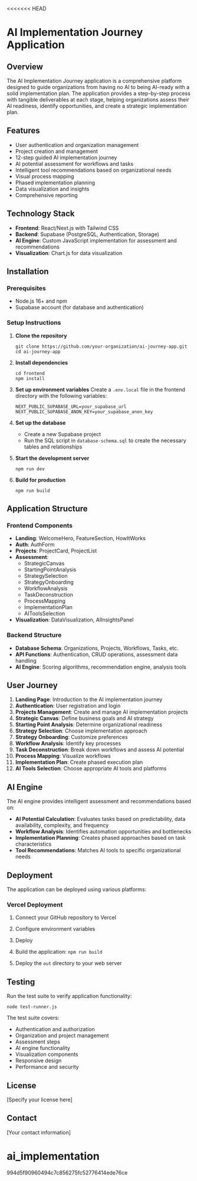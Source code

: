 <<<<<<< HEAD
# AI Implementation Journey Application

## Overview
The AI Implementation Journey application is a comprehensive platform designed to guide organizations from having no AI to being AI-ready with a solid implementation plan. The application provides a step-by-step process with tangible deliverables at each stage, helping organizations assess their AI readiness, identify opportunities, and create a strategic implementation plan.

## Features
- User authentication and organization management
- Project creation and management
- 12-step guided AI implementation journey
- AI potential assessment for workflows and tasks
- Intelligent tool recommendations based on organizational needs
- Visual process mapping
- Phased implementation planning
- Data visualization and insights
- Comprehensive reporting

## Technology Stack
- **Frontend**: React/Next.js with Tailwind CSS
- **Backend**: Supabase (PostgreSQL, Authentication, Storage)
- **AI Engine**: Custom JavaScript implementation for assessment and recommendations
- **Visualization**: Chart.js for data visualization

## Installation

### Prerequisites
- Node.js 16+ and npm
- Supabase account (for database and authentication)

### Setup Instructions

1. **Clone the repository**
   ```
   git clone https://github.com/your-organization/ai-journey-app.git
   cd ai-journey-app
   ```

2. **Install dependencies**
   ```
   cd frontend
   npm install
   ```

3. **Set up environment variables**
   Create a `.env.local` file in the frontend directory with the following variables:
   ```
   NEXT_PUBLIC_SUPABASE_URL=your_supabase_url
   NEXT_PUBLIC_SUPABASE_ANON_KEY=your_supabase_anon_key
   ```

4. **Set up the database**
   - Create a new Supabase project
   - Run the SQL script in `database-schema.sql` to create the necessary tables and relationships

5. **Start the development server**
   ```
   npm run dev
   ```

6. **Build for production**
   ```
   npm run build
   ```

## Application Structure

### Frontend Components
- **Landing**: WelcomeHero, FeatureSection, HowItWorks
- **Auth**: AuthForm
- **Projects**: ProjectCard, ProjectList
- **Assessment**:
  - StrategicCanvas
  - StartingPointAnalysis
  - StrategySelection
  - StrategyOnboarding
  - WorkflowAnalysis
  - TaskDeconstruction
  - ProcessMapping
  - ImplementationPlan
  - AIToolsSelection
- **Visualization**: DataVisualization, AIInsightsPanel

### Backend Structure
- **Database Schema**: Organizations, Projects, Workflows, Tasks, etc.
- **API Functions**: Authentication, CRUD operations, assessment data handling
- **AI Engine**: Scoring algorithms, recommendation engine, analysis tools

## User Journey

1. **Landing Page**: Introduction to the AI implementation journey
2. **Authentication**: User registration and login
3. **Projects Management**: Create and manage AI implementation projects
4. **Strategic Canvas**: Define business goals and AI strategy
5. **Starting Point Analysis**: Determine organizational readiness
6. **Strategy Selection**: Choose implementation approach
7. **Strategy Onboarding**: Customize preferences
8. **Workflow Analysis**: Identify key processes
9. **Task Deconstruction**: Break down workflows and assess AI potential
10. **Process Mapping**: Visualize workflows
11. **Implementation Plan**: Create phased execution plan
12. **AI Tools Selection**: Choose appropriate AI tools and platforms

## AI Engine

The AI engine provides intelligent assessment and recommendations based on:

- **AI Potential Calculation**: Evaluates tasks based on predictability, data availability, complexity, and frequency
- **Workflow Analysis**: Identifies automation opportunities and bottlenecks
- **Implementation Planning**: Creates phased approaches based on task characteristics
- **Tool Recommendations**: Matches AI tools to specific organizational needs

## Deployment

The application can be deployed using various platforms:

### Vercel Deployment
1. Connect your GitHub repository to Vercel
2. Configure environment variables
3. Deploy


1. Build the application: `npm run build`
2. Deploy the `out` directory to your web server

## Testing

Run the test suite to verify application functionality:
```
node test-runner.js
```

The test suite covers:
- Authentication and authorization
- Organization and project management
- Assessment steps
- AI engine functionality
- Visualization components
- Responsive design
- Performance and security

## License
[Specify your license here]

## Contact
[Your contact information]
# ai_implementation
 994d5f90960494c7c856275fc52776414ede76ce
